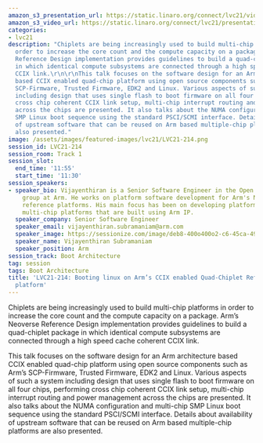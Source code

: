 ```yaml
---
amazon_s3_presentation_url: https://static.linaro.org/connect/lvc21/videos/lvc21-214.mp4
amazon_s3_video_url: https://static.linaro.org/connect/lvc21/presentations/lvc21-214.pdf
categories:
- lvc21
description: "Chiplets are being increasingly used to build multi-chip platforms in
  order to increase the core count and the compute capacity on a package. Arm’s Neoverse
  Reference Design implementation provides guidelines to build a quad-chiplet package
  in which identical compute subsystems are connected through a high speed cache coherent
  CCIX link.\r\n\r\nThis talk focuses on the software design for an Arm architecture
  based CCIX enabled quad-chip platform using open source components such as Arm’s
  SCP-Firmware, Trusted Firmware, EDK2 and Linux. Various aspects of such a system
  including design that uses single flash to boot firmware on all four chips, performing
  cross chip coherent CCIX link setup, multi-chip interrupt routing and power management
  across the chips are presented. It also talks about the NUMA configuration and multi-chip
  SMP Linux boot sequence using the standard PSCI/SCMI interface. Details about availability
  of upstream software that can be reused on Arm based multiple-chip platforms are
  also presented."
image: /assets/images/featured-images/lvc21/LVC21-214.png
session_id: LVC21-214
session_room: Track 1
session_slot:
  end_time: '11:55'
  start_time: '11:30'
session_speakers:
- speaker_bio: Vijayenthiran is a Senior Software Engineer in the Open Source Software
    group at Arm. He works on platform software development for Arm's Neoverse enterprise
    reference platforms. His main focus has been on developing platform software for
    multi-chip platforms that are built using Arm IP.
  speaker_company: Senior Software Engineer
  speaker_email: vijayenthiran.subramaniam@arm.com
  speaker_image: https://sessionize.com/image/deb8-400o400o2-c6-45ca-4994-a025-007f838345a0.69e523d4-baaa-4dc1-bb4a-7060aee9df9f.jpg
  speaker_name: Vijayenthiran Subramaniam
  speaker_position: Arm
session_track: Boot Architecture
tag: session
tags: Boot Architecture
title: 'LVC21-214: Booting linux on Arm’s CCIX enabled Quad-Chiplet Reference Design
  platform'
---
```


Chiplets are being increasingly used to build multi-chip platforms in order to increase the core count and the compute capacity on a package. Arm’s Neoverse Reference Design implementation provides guidelines to build a quad-chiplet package in which identical compute subsystems are connected through a high speed cache coherent CCIX link.

This talk focuses on the software design for an Arm architecture based CCIX enabled quad-chip platform using open source components such as Arm’s SCP-Firmware, Trusted Firmware, EDK2 and Linux. Various aspects of such a system including design that uses single flash to boot firmware on all four chips, performing cross chip coherent CCIX link setup, multi-chip interrupt routing and power management across the chips are presented. It also talks about the NUMA configuration and multi-chip SMP Linux boot sequence using the standard PSCI/SCMI interface. Details about availability of upstream software that can be reused on Arm based multiple-chip platforms are also presented.